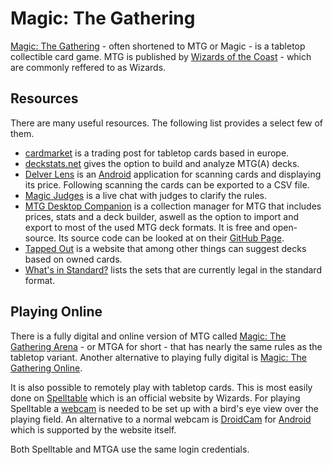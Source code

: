 # Magic: The Gathering

[Magic: The Gathering](https://magic.wizards.com) - often shortened to MTG or Magic - is a tabletop
collectible card game.
MTG is published by [Wizards of the Coast](https://company.wizards.com) - which are commonly
reffered to as Wizards.

## Resources

There are many useful resources.
The following list provides a select few of them.

- [cardmarket](https://www.cardmarket.com/) is a trading post for tabletop cards based in europe.
- [deckstats.net](https://deckstats.net/) gives the option to build and analyze MTG(A) decks.
- [Delver Lens](https://www.delverlab.com/) is an [Android](/wiki/android.md) application for
  scanning cards and displaying its price.
  Following scanning the cards can be exported to a CSV file.
- [Magic Judges](https://chat.magicjudges.org/mtgrules/) is a live chat with judges to clarify the
  rules.
- [MTG Desktop Companion](https://www.mtgcompanion.org/) is a collection manager for MTG that
  includes prices, stats and a deck builder, aswell as the option to import and export to most of
  the used MTG deck formats.
  It is free and open-source.
  Its source code can be looked at on their
  [GitHub Page](https://github.com/nicho92/MtgDesktopCompanion).
- [Tapped Out](https://tappedout.net/) is a website that among other things can suggest decks based
  on owned cards.
- [What's in Standard?](https://whatsinstandard.com/) lists the sets that are currently legal in
  the standard format.

## Playing Online

There is a fully digital and online version of MTG called
[Magic: The Gathering Arena](https://magic.wizards.com/mtgarena) - or MTGA for short - that has
nearly the same rules as the tabletop variant.
Another alternative to playing fully digital is [Magic: The Gathering Online](https://www.mtgo.com).

It is also possible to remotely play with tabletop cards.
This is most easily done on [Spelltable](https://spelltable.wizards.com/) which is an official
website by Wizards.
For playing Spelltable a [webcam](/wiki/webcams.md) is needed to be set up with a bird's eye view
over the playing field.
An alternative to a normal webcam is [DroidCam](/wiki/android/droidcam.md) for
[Android](/wiki/android.md) which is supported by the website itself.

Both Spelltable and MTGA use the same login credentials.
